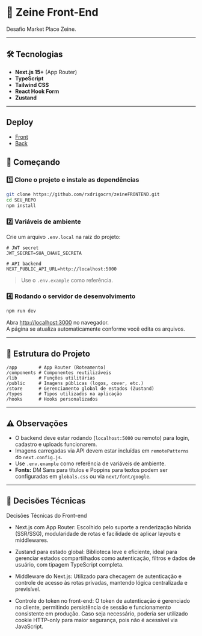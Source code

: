 # 🚀 Zeine Front-End

Desafio Market Place Zeine.

---

## 🛠 Tecnologias

- **Next.js 15+** (App Router)
- **TypeScript**
- **Tailwind CSS**
- **React Hook Form**
- **Zustand**

---

## Deploy

- [Front](https://zeine-frontend.vercel.app)
- [Back](https://zeinebackend.onrender.com)

## 🚩 Começando

### 1️⃣ Clone o projeto e instale as dependências

```bash
git clone https://github.com/rxdrigocrn/zeineFRONTEND.git
cd SEU_REPO
npm install
```

### 2️⃣ Variáveis de ambiente

Crie um arquivo `.env.local` na raiz do projeto:

```env
# JWT secret
JWT_SECRET=SUA_CHAVE_SECRETA

# API backend
NEXT_PUBLIC_API_URL=http://localhost:5000
```

> Use o `.env.example` como referência.

### 4️⃣ Rodando o servidor de desenvolvimento

```bash
npm run dev
```

Abra [http://localhost:3000](http://localhost:3000) no navegador.  
A página se atualiza automaticamente conforme você edita os arquivos.

---

## 📂 Estrutura do Projeto

```
/app        # App Router (Roteamento)
/components # Componentes reutilizáveis
/lib        # Funções utilitárias
/public     # Imagens públicas (logos, cover, etc.)
/store      # Gerenciamento global de estados (Zustand)
/types      # Tipos utilizados na aplicação
/hooks      # Hooks personalizados
```

---

## ⚠️ Observações

- O backend deve estar rodando (`localhost:5000` ou remoto) para login, cadastro e uploads funcionarem.
- Imagens carregadas via API devem estar incluídas em `remotePatterns` do `next.config.js`.
- Use `.env.example` como referência de variáveis de ambiente.
- **Fonts:** DM Sans para títulos e Poppins para textos podem ser configuradas em `globals.css` ou via `next/font/google`.

---

## 👾 Decisões Técnicas

Decisões Técnicas do Front-end

- Next.js com App Router: Escolhido pelo suporte a renderização híbrida (SSR/SSG), modularidade de rotas e facilidade de aplicar layouts e middlewares.

- Zustand para estado global: Biblioteca leve e eficiente, ideal para gerenciar estados compartilhados como autenticação, filtros e dados de usuário, com tipagem TypeScript completa.

- Middleware do Next.js: Utilizado para checagem de autenticação e controle de acesso às rotas privadas, mantendo lógica centralizada e previsível.

- Controle do token no front-end: O token de autenticação é gerenciado no cliente, permitindo persistência de sessão e funcionamento consistente em produção. Caso seja necessário, poderia ser utilizado cookie HTTP-only para maior segurança, pois não é acessível via JavaScript.



